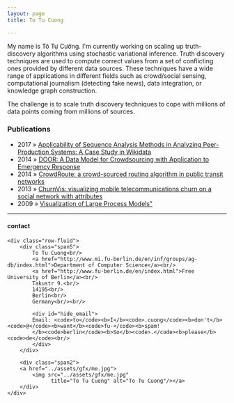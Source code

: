 ```yaml
---
layout: page
title: To Tu Cuong

---
```


<p>My name is Tô Tự Cường. I'm currently working on scaling up truth-discovery algorithms using stochastic variational inference. Truth discovery techniques are used to compute correct values from a set of conflicting ones provided by different data sources. These techniques have a wide range of applications in different fields such as crowd/social sensing, computational journalism (detecting fake news), data integration, or knowledge graph construction.

The challenge is to scale truth discovery techniques to cope with millions of data points coming from millions of sources. 

</p>

<h3>Publications</h3>
  <ul class="posts">
        <li><span>2017</span> &raquo; <a href="https://link.springer.com/chapter/10.1007/978-3-319-47874-6_11">Applicability of Sequence Analysis Methods in Analyzing Peer-Production Systems: A Case Study in Wikidata</a></li>
        <li><span>2014</span> &raquo; <a href="https://link.springer.com/chapter/10.1007/978-3-319-19743-2_37">DOOR: A Data Model for Crowdsourcing with Application to Emergency Response</a></li>
        <li><span>2014</span> &raquo; <a href="http://dl.acm.org/citation.cfm?doid=2534732.2534738">CrowdRoute: a crowd-sourced routing algorithm in public transit networks</a></li>
        <li><span>2013</span> &raquo; <a href="http://dl.acm.org/citation.cfm?doid=2492517.2500274">ChurnVis: visualizing mobile telecommunications churn on a social network with attributes</a></li>
        <li><span>2009</span> &raquo; <a href="./documents/master_thesis.pdf">Visualization of Large Process Models"</a></li>
  </ul>

---

<div class="container">
<h4><a name="contact"></a>contact</h4>

    <div class="row-fluid">
        <div class="span5">
            To Tu Cuong<br/>
            <a href="http://www.mi.fu-berlin.de/en/inf/groups/ag-db/index.html">Department of Computer Science</a><br/>
            <a href="http://www.fu-berlin.de/en/index.html">Free University of Berlin</a><br/>
            Takustr 9.<br/>
            14195<br/>
            Berlin<br/>
            Germany<br/><br/>

            <div id="hide_email">
            Email: <code>to</code><b>I</b><code>.cuong</code><b>don't</b><code>@</code><b>want</b><code>fu-</code><b>spam!
            </b><code>berlin</code><b>So</b><code>.</code><b>please</b><code>de</code><br/>
            </div>
        </div>

        <div class="span2">
        <a href="../assets/gfx/me.jpg">
            <img src="../assets/gfx/me.jpg"
                  title="To Tu Cuong" alt="To Tu Cuong"/></a>
        </div>
    </div>
</div>